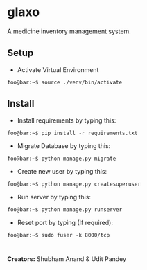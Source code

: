 # glaxo
A medicine inventory management system.


## Setup
- Activate Virtual Environment
```
foo@bar:~$ source ./venv/bin/activate
```


## Install

- Install requirements by typing this:
```
foo@bar:~$ pip install -r requirements.txt
```
- Migrate Database by typing this:
```
foo@bar:~$ python manage.py migrate
```
- Create new user by typing this:
```
foo@bar:~$ python manage.py createsuperuser
```
- Run server by typing this:
```
foo@bar:~$ python manage.py runserver
```
- Reset port by typing (If required):
```
foo@bar:~$ sudo fuser -k 8000/tcp
```
#
**Creators:**
Shubham Anand &
Udit Pandey

